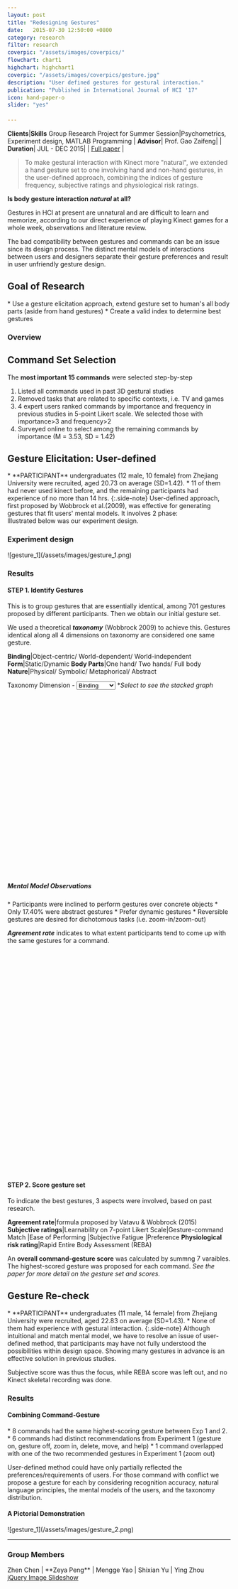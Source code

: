 ```yaml
---
layout: post
title: "Redesigning Gestures"
date:   2015-07-30 12:50:00 +0800
category: research
filter: research
coverpic: "/assets/images/coverpics/"
flowchart: chart1
highchart: highchart1
coverpic: "/assets/images/coverpics/gesture.jpg"
description: "User defined gestures for gestural interaction."
publication: "Published in International Journal of HCI '17"
icon: hand-paper-o
slider: "yes"

---
```


**Clients**|**Skills**
 <highlight>Group Research Project for Summer Session</highlight>|<highlight>Psychometrics, Experiment design, MATLAB Programming</highlight>
 |
**Advisor**|
 <highlight>Prof. Gao Zaifeng</highlight>|
 |
**Duration**|
 <highlight>JUL - DEC 2015</highlight>|
|
<a href="http://www.tandfonline.com/doi/pdf/10.1080/10447318.2017.1342943?needAccess=true" class="button button-pill button-tiny button-highlight">Full paper</a> |

>To make gestural interaction with Kinect more "natural", we extended a hand gesture set to one involving hand and non-hand gestures, in the user-defined approach, combining the indices of gesture frequency, subjective ratings and physiological risk ratings.


**Is body gesture interaction *natural* at all?**

Gestures in HCI at present are unnatural and are difficult to learn and memorize, according to our direct experience of playing Kinect games for a whole week, observations and literature review.

The bad compatibility between gestures and commands can be an issue since its design process. The distinct mental models of interactions between users and designers separate their gesture preferences and result in user unfriendly gesture design.

 <h2>Goal of Research</h2>
 * Use a gesture elicitation approach, extend gesture set to human's all body parts (aside from hand gestures)
 * Create a valid index to determine best gestures
<h3>Overview</h3>
  <div>
    <div id="canvas2"></div>
</div>

<h2>Command Set Selection</h2>

The **most important 15 commands** were selected step-by-step
1. Listed all commands used in past 3D gestural studies
2. Removed tasks that are related to specific contexts, i.e. TV and games
3. 4 expert users ranked commands by importance and frequency in previous studies in 5-point Likert scale. We selected those with importance>3 and frequency>2
4. Surveyed online to select among the remaining commands by importance (M = 3.53, SD = 1.42)

<h2>Gesture Elicitation: User-defined</h2>
* **PARTICIPANT** undergraduates (12 male, 10 female) from Zhejiang University were recruited, aged 20.73 on average (SD=1.42).
* 11 of them had never used kinect before, and the remaining participants had experience of no more than 14 hrs.
{:.side-note}
User-defined approach, first proposed by Wobbrock et al.(2009), was effective for generating gestures that fit users' mental models. It involves 2 phase:

 <div>
    <div id="canvas"></div>
</div>
Illustrated below was our experiment design.
<h3>Experiment design</h3>
![gesture_1](/assets/images/gesture_1.png)

<h3>Results</h3>
<h4>STEP 1. Identify Gestures</h4>
This is to group gestures that are essentially identical, among 701 gestures proposed by different participants. Then we obtain our initial gesture set.

We used a theoretical ***taxonomy*** (Wobbrock 2009) to achieve this. Gestures identical along all 4 dimensions on taxonomy are considered one same gesture.

**Binding**|Object-centric/ World-dependent/ World-independent
**Form**|Static/Dynamic
**Body Parts**|One hand/ Two hands/ Full body
**Nature**|Physical/ Symbolic/ Metaphorical/ Abstract

<script src="/assets/js/charts_in_post/highchart1_1.js"></script>
Taxonomy Dimension - 
<select id="taxodropdown" onchange="selectInput(this)">
    <option  value="Binding">Binding</option>
    <option  value="Form">Form</option>
    <option  value="Body Parts">Body Parts</option>
    <option  value="Nature">Nature</option>
</select>
**Select to see the stacked graph*
<center>
<div id="container" style="width:70%; height:400px;"></div>
</center>
<h5>Mental Model Observations</h5>
* <highlight>Participants were inclined to perform gestures over concrete objects</highlight>
* <highlight>Only 17.40% were abstract gestures</highlight>
* <highlight>Prefer dynamic gestures</highlight>
* <highlight>Reversible gestures are desired for dichotomous tasks (i.e. zoom-in/zoom-out)</highlight>


***Agreement rate*** indicates to what extent participants tend to come up with the same gestures for a command.
<center>
<div id="container2" style="width:70%; height:500px;"></div>
</center>
<script src="/assets/js/charts_in_post/highchart1_2.js"></script>

<h4>STEP 2. Score gesture set</h4>

To indicate the best gestures, 3 aspects were involved, based on past research.

**Agreement rate**|formula proposed by Vatavu & Wobbrock (2015)
**Subjective ratings**|Learnability
on 7-point Likert Scale|Gesture-command Match
|Ease of Performing
|Subjective Fatigue
|Preference
**Physiological risk rating**|Rapid Entire Body Assessment (REBA)

An **overall command-gesture score** was calculated by summng 7 varaibles. The highest-scored gesture was proposed for each command. *See the paper for more detail on the gesture set and scores.*


<h2>Gesture Re-check</h2>
* **PARTICIPANT** undergraduates (11 male, 14 female) from Zhejiang University were recruited, aged 22.83 on average (SD=1.43).
* None of them had experience with gestural interaction.
{:.side-note}
Although intuitional and match mental model, we have to resolve an issue of user-defined method, that participants may have not fully understood the possibilities within design space. Showing many gestures in advance is an effective solution in previous studies.

Subjective score was thus the focus, while REBA score was left out, and no Kinect skeletal recording was done.

<div>
    <div id="canvas3"></div>
</div>

<h3>Results</h3>
<h4>Combining Command-Gesture</h4>
* 8 commands had the same highest-scoring gesture between Exp 1 and 2.
* 6 commands had distinct recommendations from Experiment 1 (gesture on, gesture off, zoom in, delete, move, and help) 
* 1 command overlapped with one of the two recommended gestures in Experiment 1 (zoom out)

<highlight>User-defined method could have only partially reflected the preferences/requirements of users.</highlight> For those command with conflict we propose a gesture for each by considering recognition accuracy, natural language principles, the mental models of the users, and the taxonomy distribution.

<h4>A Pictorial Demonstration</h4>
![gesture_1](/assets/images/gesture_2.png)

* * *

<h3>Group Members</h3>
Zhen Chen | **Zeya Peng** | Mengge Yao | Shixian Yu | Ying Zhou

<div>
    <div id="amazingslider-wrapper-1" style="display:block;position:relative;max-width:800px;margin:0px auto 56px;">
        <div id="amazingslider-1" style="display:block;position:relative;margin:0 auto;">
            <ul class="amazingslider-slides" style="display:none;">
                <li><img src="/assets/slider/images/kinect_group.jpg" alt="kinect_group"  title="kinect_group" />
                </li>
                <li><img src="/assets/slider/images/gesture_exp2.jpg" alt="gesture_exp2"  title="gesture_exp2" />
                </li>
                <li><img src="/assets/slider/images/gesture_exp1.jpg" alt="gesture_exp1"  title="gesture_exp1" />
                </li>
            </ul>
            <ul class="amazingslider-thumbnails" style="display:none;">
                <li><img src="/assets/slider/images/kinect_group-tn.jpg" alt="kinect_group" title="kinect_group" /></li>
                <li><img src="/assets/slider/images/gesture_exp2-tn.jpg" alt="gesture_exp2" title="gesture_exp2" /></li>
                <li><img src="/assets/slider/images/gesture_exp1-tn.jpg" alt="gesture_exp1" title="gesture_exp1" /></li>
            </ul>
        <div class="amazingslider-engine"><a href="http://amazingslider.com" title="jQuery Image Slideshow">jQuery Image Slideshow</a></div>
        </div>
    </div>
	</div>